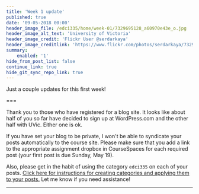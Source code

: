 ```yaml
---
title: 'Week 1 update'
published: true
date: '09-05-2018 00:00'
header_image_file: /edci335/home/week-01/7329695128_a60970e43e_o.jpg
header_image_alt_text: 'University of Victoria'
header_image_credit: 'Flickr User @serdarkaya'
header_image_creditlink: 'https://www.flickr.com/photos/serdarkaya/7329695128/in/album-72157630032117384/'
summary:
    enabled: '1'
hide_from_post_list: false
continue_link: true
hide_git_sync_repo_link: true
---
```


Just a couple updates for this first week!

===

Thank you to those who have registered for a blog site. It looks like about half of you so far have decided to sign up at WordPress.com and the other half with UVic. Either one is ok.

If you have set your blog to be private, I won't be able to syndicate your posts automatically to the course site. Please make sure that you add a link to the appropriate assignment dropbox in CourseSpaces for each required post (your first post is due Sunday, May 19).

Also, please get in the habit of using the category `edci335` on each of your posts. [Click here for instructions for creating categories and applying them to your posts.](https://edtechuvic.ca/edci335/getting-started-with-wordpress/) Let me know if you need assistance!


---
